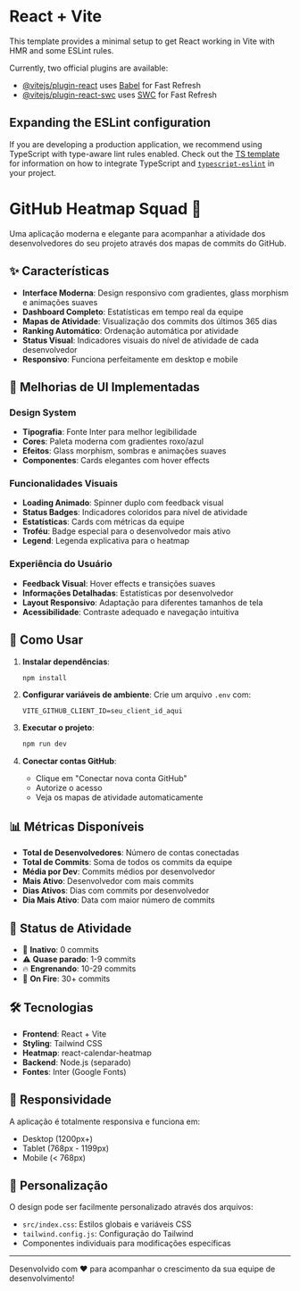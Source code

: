 # React + Vite

This template provides a minimal setup to get React working in Vite with HMR and some ESLint rules.

Currently, two official plugins are available:

- [@vitejs/plugin-react](https://github.com/vitejs/vite-plugin-react/blob/main/packages/plugin-react) uses [Babel](https://babeljs.io/) for Fast Refresh
- [@vitejs/plugin-react-swc](https://github.com/vitejs/vite-plugin-react/blob/main/packages/plugin-react-swc) uses [SWC](https://swc.rs/) for Fast Refresh

## Expanding the ESLint configuration

If you are developing a production application, we recommend using TypeScript with type-aware lint rules enabled. Check out the [TS template](https://github.com/vitejs/vite/tree/main/packages/create-vite/template-react-ts) for information on how to integrate TypeScript and [`typescript-eslint`](https://typescript-eslint.io) in your project.

# GitHub Heatmap Squad 🚀

Uma aplicação moderna e elegante para acompanhar a atividade dos desenvolvedores do seu projeto através dos mapas de commits do GitHub.

## ✨ Características

- **Interface Moderna**: Design responsivo com gradientes, glass morphism e animações suaves
- **Dashboard Completo**: Estatísticas em tempo real da equipe
- **Mapas de Atividade**: Visualização dos commits dos últimos 365 dias
- **Ranking Automático**: Ordenação automática por atividade
- **Status Visual**: Indicadores visuais do nível de atividade de cada desenvolvedor
- **Responsivo**: Funciona perfeitamente em desktop e mobile

## 🎨 Melhorias de UI Implementadas

### Design System
- **Tipografia**: Fonte Inter para melhor legibilidade
- **Cores**: Paleta moderna com gradientes roxo/azul
- **Efeitos**: Glass morphism, sombras e animações suaves
- **Componentes**: Cards elegantes com hover effects

### Funcionalidades Visuais
- **Loading Animado**: Spinner duplo com feedback visual
- **Status Badges**: Indicadores coloridos para nível de atividade
- **Estatísticas**: Cards com métricas da equipe
- **Troféu**: Badge especial para o desenvolvedor mais ativo
- **Legend**: Legenda explicativa para o heatmap

### Experiência do Usuário
- **Feedback Visual**: Hover effects e transições suaves
- **Informações Detalhadas**: Estatísticas por desenvolvedor
- **Layout Responsivo**: Adaptação para diferentes tamanhos de tela
- **Acessibilidade**: Contraste adequado e navegação intuitiva

## 🚀 Como Usar

1. **Instalar dependências**:
   ```bash
   npm install
   ```

2. **Configurar variáveis de ambiente**:
   Crie um arquivo `.env` com:
   ```
   VITE_GITHUB_CLIENT_ID=seu_client_id_aqui
   ```

3. **Executar o projeto**:
   ```bash
   npm run dev
   ```

4. **Conectar contas GitHub**:
   - Clique em "Conectar nova conta GitHub"
   - Autorize o acesso
   - Veja os mapas de atividade automaticamente

## 📊 Métricas Disponíveis

- **Total de Desenvolvedores**: Número de contas conectadas
- **Total de Commits**: Soma de todos os commits da equipe
- **Média por Dev**: Commits médios por desenvolvedor
- **Mais Ativo**: Desenvolvedor com mais commits
- **Dias Ativos**: Dias com commits por desenvolvedor
- **Dia Mais Ativo**: Data com maior número de commits

## 🎯 Status de Atividade

- 🧊 **Inativo**: 0 commits
- ⚠️ **Quase parado**: 1-9 commits
- 🔥 **Engrenando**: 10-29 commits
- 🚀 **On Fire**: 30+ commits

## 🛠️ Tecnologias

- **Frontend**: React + Vite
- **Styling**: Tailwind CSS
- **Heatmap**: react-calendar-heatmap
- **Backend**: Node.js (separado)
- **Fontes**: Inter (Google Fonts)

## 📱 Responsividade

A aplicação é totalmente responsiva e funciona em:
- Desktop (1200px+)
- Tablet (768px - 1199px)
- Mobile (< 768px)

## 🎨 Personalização

O design pode ser facilmente personalizado através dos arquivos:
- `src/index.css`: Estilos globais e variáveis CSS
- `tailwind.config.js`: Configuração do Tailwind
- Componentes individuais para modificações específicas

---

Desenvolvido com ❤️ para acompanhar o crescimento da sua equipe de desenvolvimento!
